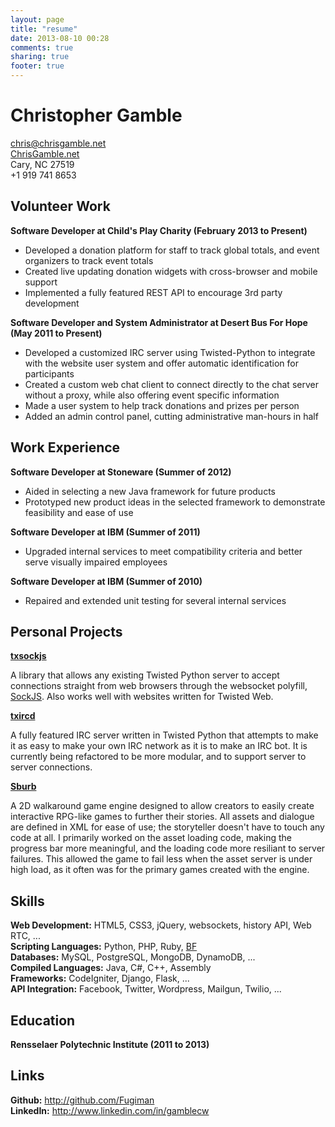 ```yaml
---
layout: page
title: "resume"
date: 2013-08-10 00:28
comments: true
sharing: true
footer: true
---
```

Christopher Gamble
==================

<chris@chrisgamble.net>  
[ChrisGamble.net](http://chrisgamble.net)  
Cary, NC 27519  
+1 919 741 8653

Volunteer Work
--------------

__Software Developer at Child's Play Charity (February 2013 to Present)__

* Developed a donation platform for staff to track global totals, and event organizers to track event totals
* Created live updating donation widgets with cross-browser and mobile support
* Implemented a fully featured REST API to encourage 3rd party development

__Software Developer and System Administrator at Desert Bus For Hope (May 2011 to Present)__

* Developed a customized IRC server using Twisted-Python to integrate with the website user system and offer automatic identification for participants
* Created a custom web chat client to connect directly to the chat server without a proxy, while also offering event specific information
* Made a user system to help track donations and prizes per person
* Added an admin control panel, cutting administrative man-hours in half

Work Experience
---------------

__Software Developer at Stoneware (Summer of 2012)__

* Aided in selecting a new Java framework for future products
* Prototyped new product ideas in the selected framework to demonstrate feasibility and ease of use

__Software Developer at IBM (Summer of 2011)__

* Upgraded internal services to meet compatibility criteria and better serve visually impaired employees

__Software Developer at IBM (Summer of 2010)__

* Repaired and extended unit testing for several internal services

Personal Projects
-----------------

[__txsockjs__](http://github.com/DesertBus/sockjs-twisted)

A library that allows any existing Twisted Python server to accept connections straight from web browsers through the websocket polyfill, [SockJS](http://github.com/sockjs/sockjs-client).
Also works well with websites written for Twisted Web.

[__txircd__](http://github.com/DesertBus/txircd)

A fully featured IRC server written in Twisted Python that attempts to make it as easy to make your own IRC network as it is to make an IRC bot.
It is currently being refactored to be more modular, and to support server to server connections.

[__Sburb__](http://github.com/WhatPumpkin/Sburb)

A 2D walkaround game engine designed to allow creators to easily create interactive RPG-like games to further their stories.
All assets and dialogue are defined in XML for ease of use; the storyteller doesn't have to touch any code at all.
I primarily worked on the asset loading code, making the progress bar more meaningful, and the loading code more resiliant to server failures.
This allowed the game to fail less when the asset server is under high load, as it often was for the primary games created with the engine.

Skills
------

__Web Development:__ HTML5, CSS3, jQuery, websockets, history API, Web RTC, ...  
__Scripting Languages:__ Python, PHP, Ruby, [BF](http://en.wikipedia.org/wiki/Brainfuck)  
__Databases:__ MySQL, PostgreSQL, MongoDB, DynamoDB, ...  
__Compiled Languages:__ Java, C#, C++, Assembly  
__Frameworks:__ CodeIgniter, Django, Flask, ...  
__API Integration:__ Facebook, Twitter, Wordpress, Mailgun, Twilio, ...

Education
---------

__Rensselaer Polytechnic Institute (2011 to 2013)__

Links
-----

__Github:__ <http://github.com/Fugiman>  
__LinkedIn:__ <http://www.linkedin.com/in/gamblecw>

